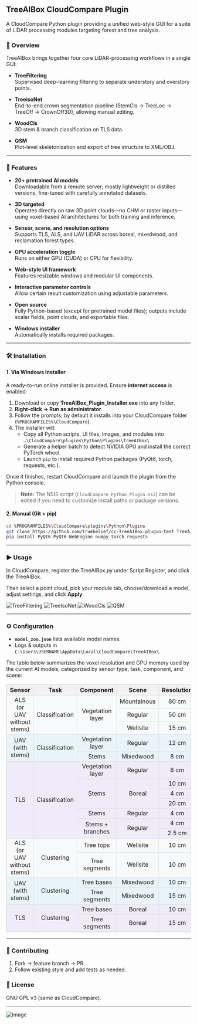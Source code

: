 
## TreeAIBox CloudCompare Plugin

A CloudCompare Python plugin providing a unified web-style GUI for a suite of LiDAR processing modules targeting forest and tree analysis.


### 📖 Overview

TreeAIBox brings together four core LiDAR-processing workflows in a single GUI:

- **TreeFiltering**  
  Supervised deep-learning filtering to separate understory and overstory points.
  
- **TreeisoNet**  
  End-to-end crown segmentation pipeline (StemCls → TreeLoc → TreeOff → CrownOff3D), allowing manual editing.
  
- **WoodCls**  
  3D stem & branch classification on TLS data.
  
- **QSM**  
  Plot-level skeletonization and export of tree structure to XML/OBJ.

---

### 🚀 Features

- **20+ pretrained AI models**  
  Downloadable from a remote server; mostly lightweight or distilled versions, fine-tuned with carefully annotated datasets.
  
- **3D targeted**  
  Operates directly on raw 3D point clouds—no CHM or raster inputs—using voxel-based AI architectures for both training and inference.
  
- **Sensor, scene, and resolution options**  
  Supports TLS, ALS, and UAV LiDAR across boreal, mixedwood, and reclamation forest types.
  
- **GPU acceleration toggle**  
  Runs on either GPU (CUDA) or CPU for flexibility.
  
- **Web-style UI framework**  
  Features resizable windows and modular UI components.
  
- **Interactive parameter controls**  
  Allow certain result customization using adjustable parameters.
  
- **Open source**  
  Fully Python-based (except for pretrained model files); outputs include scalar fields, point clouds, and exportable files.
  
- **Windows installer**  
  Automatically installs required packages.
---

### 🛠️ Installation

#### 1. Via Windows Installer

A ready-to-run online installer is provided. Ensure **internet access** is enabled:

1. Download or copy **TreeAIBox_Plugin_Installer.exe** into any folder.  
2. **Right-click → Run as administrator**.  
3. Follow the prompts; by default it installs into your CloudCompare folder (`%PROGRAMFILES%\CloudCompare`).  
4. The installer will:
   - Copy all Python scripts, UI files, images, and modules into  
     `…\CloudCompare\plugins\Python\Plugins\TreeAIBox\`  
   - Generate a helper batch to detect NVIDIA GPU and install the correct PyTorch wheel.  
   - Launch `pip` to install required Python packages (PyQt6, torch, requests, etc.).  

Once it finishes, restart CloudCompare and launch the plugin from the Python console.

> **Note:** The NSIS script (`CloudCompare_Python_Plugin.nsi`) can be edited if you need to customize install paths or package versions.

#### 2. Manual (Git + pip)

```bash
cd %PROGRAMFILES%\CloudCompare\plugins\Python\Plugins
git clone https://github.com/truebelief/cc-TreeAIBox-plugin-test TreeAIBox
pip install PyQt6 PyQt6-WebEngine numpy torch requests
```

---

### ▶️ Usage

In CloudCompare, register the TreeAIBox.py under Script Register, and click the TreeAIBox.

Then select a point cloud, pick your module tab, choose/download a model, adjust settings, and click **Apply**.

![TreeFiltering](https://github.com/user-attachments/assets/ee4f3558-6535-448b-8279-d0a4cff2158f)
![TreeIsoNet](https://github.com/user-attachments/assets/d82e3bf6-8db1-49a4-a7c2-134ce4760fec)
![WoodCls](https://github.com/user-attachments/assets/2cf1288e-d9e8-4cf8-8251-4e8e2dcd17ec)
![QSM](https://github.com/user-attachments/assets/aa1a0bc8-febe-41d1-8bdb-f952970b5017)


---

### ⚙️ Configuration

- **`model_zoo.json`** lists available model names.  
- Logs & outputs in `C:\Users\USERNAME\AppData\Local\CloudCompare\TreeAIBox\`.

The table below summarizes the voxel resolution and GPU memory used by the current AI models, categorized by sensor type, task, component, and scene:

<table border="1" cellpadding="5" cellspacing="0" style="border-collapse: collapse; border: 1px solid #ddd;">
  <thead>
    <tr style="background-color: #f2f2f2;">
      <th align="center" style="border: 1px solid #ddd;">Sensor</th>
      <th align="center" style="border: 1px solid #ddd;">Task</th>
      <th align="center" style="border: 1px solid #ddd;">Component</th>
      <th align="center" style="border: 1px solid #ddd;">Scene</th>
      <th align="center" style="border: 1px solid #ddd;">Resolution</th>
      <th align="center" style="border: 1px solid #ddd;">VRAM</th>
    </tr>
  </thead>
  <tbody>
    <!-- ALS Classification -->
    <tr style="background-color: #f8f9fa;">
      <td align="center" rowspan="3" style="border: 1px solid #ddd;">ALS (or UAV without stems)</td>
      <td align="center" rowspan="3" style="border: 1px solid #ddd;">Classification</td>
      <td align="center" rowspan="3" style="border: 1px solid #ddd;">Vegetation layer</td>
      <td align="center" style="border: 1px solid #ddd;">Mountainous</td>
      <td align="center" style="border: 1px solid #ddd;">80 cm</td>
      <td align="center" style="border: 1px solid #ddd;">3 GB</td>
    </tr>
    <tr style="background-color: #f8f9fa;">
      <td align="center" style="border: 1px solid #ddd;">Regular</td>
      <td align="center" style="border: 1px solid #ddd;">50 cm</td>
      <td align="center" style="border: 1px solid #ddd;">3 GB</td>
    </tr>
    <tr style="background-color: #f8f9fa;">
      <td align="center" style="border: 1px solid #ddd;">Wellsite</td>
      <td align="center" style="border: 1px solid #ddd;">15 cm</td>
      <td align="center" style="border: 1px solid #ddd;">3 GB</td>
    </tr>
    <!-- UAV Classification -->
    <tr style="background-color: #e8f4f9;">
      <td align="center" rowspan="2" style="border: 1px solid #ddd;">UAV (with stems)</td>
      <td align="center" rowspan="2" style="border: 1px solid #ddd;">Classification</td>
      <td align="center" style="border: 1px solid #ddd;">Vegetation layer</td>
      <td align="center" style="border: 1px solid #ddd;">Regular</td>
      <td align="center" style="border: 1px solid #ddd;">12 cm</td>
      <td align="center" style="border: 1px solid #ddd;">3 GB</td>
    </tr>
    <tr style="background-color: #e8f4f9;">
      <td align="center" style="border: 1px solid #ddd;">Stems</td>
      <td align="center" style="border: 1px solid #ddd;">Mixedwood</td>
      <td align="center" style="border: 1px solid #ddd;">8 cm</td>
      <td align="center" style="border: 1px solid #ddd;">3 GB</td>
    </tr>
    <!-- TLS Classification -->
    <tr style="background-color: #f0ebf8;">
      <td align="center" rowspan="7" style="border: 1px solid #ddd;">TLS</td>
      <td align="center" rowspan="7" style="border: 1px solid #ddd;">Classification</td>
      <td align="center" style="border: 1px solid #ddd;">Vegetation layer</td>
      <td align="center" style="border: 1px solid #ddd;">Regular</td>
      <td align="center" style="border: 1px solid #ddd;">8 cm</td>
      <td align="center" style="border: 1px solid #ddd;">3 GB</td>
    </tr>
    <tr style="background-color: #f0ebf8;">
      <td align="center" rowspan="3" style="border: 1px solid #ddd;">Stems</td>
      <td align="center" rowspan="3" style="border: 1px solid #ddd;">Boreal</td>
      <td align="center" style="border: 1px solid #ddd;">10 cm</td>
      <td align="center" style="border: 1px solid #ddd;">3 GB</td>
    </tr>
    <tr style="background-color: #f0ebf8;">
      <td align="center" style="border: 1px solid #ddd;">4 cm</td>
      <td align="center" style="border: 1px solid #ddd;">3 GB</td>
    </tr>
    <tr style="background-color: #f0ebf8;">
      <td align="center" style="border: 1px solid #ddd;">20 cm</td>
      <td align="center" style="border: 1px solid #ddd;">8 GB</td>
    </tr>
    <tr style="background-color: #f0ebf8;">
      <td align="center" style="border: 1px solid #ddd;">Stems</td>
      <td align="center" style="border: 1px solid #ddd;">Regular</td>
      <td align="center" style="border: 1px solid #ddd;">4 cm</td>
      <td align="center" style="border: 1px solid #ddd;">12 GB</td>
    </tr>
    <tr style="background-color: #f0ebf8;">
      <td align="center" rowspan="2" style="border: 1px solid #ddd;">Stems + branches</td>
      <td align="center" rowspan="2" style="border: 1px solid #ddd;">Regular</td>
      <td align="center" style="border: 1px solid #ddd;">4 cm</td>
      <td align="center" style="border: 1px solid #ddd;">2 GB</td>
    </tr>
    <tr style="background-color: #f0ebf8;">
      <td align="center" style="border: 1px solid #ddd;">2.5 cm</td>
      <td align="center" style="border: 1px solid #ddd;">3 GB</td>
    </tr>
    <!-- ALS Clustering -->
    <tr style="background-color: #f8f9fa;">
      <td align="center" rowspan="2" style="border: 1px solid #ddd;">ALS (or UAV without stems)</td>
      <td align="center" rowspan="2" style="border: 1px solid #ddd;">Clustering</td>
      <td align="center" style="border: 1px solid #ddd;">Tree tops</td>
      <td align="center" style="border: 1px solid #ddd;">Wellsite</td>
      <td align="center" style="border: 1px solid #ddd;">10 cm</td>
      <td align="center" style="border: 1px solid #ddd;">4 GB</td>
    </tr>
    <tr style="background-color: #f8f9fa;">
      <td align="center" style="border: 1px solid #ddd;">Tree segments</td>
      <td align="center" style="border: 1px solid #ddd;">Wellsite</td>
      <td align="center" style="border: 1px solid #ddd;">10 cm</td>
      <td align="center" style="border: 1px solid #ddd;">4 GB</td>
    </tr>
    <!-- UAV Clustering -->
    <tr style="background-color: #e8f4f9;">
      <td align="center" rowspan="2" style="border: 1px solid #ddd;">UAV (with stems)</td>
      <td align="center" rowspan="2" style="border: 1px solid #ddd;">Clustering</td>
      <td align="center" style="border: 1px solid #ddd;">Tree bases</td>
      <td align="center" style="border: 1px solid #ddd;">Mixedwood</td>
      <td align="center" style="border: 1px solid #ddd;">10 cm</td>
      <td align="center" style="border: 1px solid #ddd;">3 GB</td>
    </tr>
    <tr style="background-color: #e8f4f9;">
      <td align="center" style="border: 1px solid #ddd;">Tree segments</td>
      <td align="center" style="border: 1px solid #ddd;">Mixedwood</td>
      <td align="center" style="border: 1px solid #ddd;">15 cm</td>
      <td align="center" style="border: 1px solid #ddd;">4 GB</td>
    </tr>
    <!-- TLS Clustering -->
    <tr style="background-color: #f0ebf8;">
      <td align="center" rowspan="2" style="border: 1px solid #ddd;">TLS</td>
      <td align="center" rowspan="2" style="border: 1px solid #ddd;">Clustering</td>
      <td align="center" style="border: 1px solid #ddd;">Tree bases</td>
      <td align="center" style="border: 1px solid #ddd;">Boreal</td>
      <td align="center" style="border: 1px solid #ddd;">10 cm</td>
      <td align="center" style="border: 1px solid #ddd;">3 GB</td>
    </tr>
    <tr style="background-color: #f0ebf8;">
      <td align="center" style="border: 1px solid #ddd;">Tree segments</td>
      <td align="center" style="border: 1px solid #ddd;">Boreal</td>
      <td align="center" style="border: 1px solid #ddd;">15 cm</td>
      <td align="center" style="border: 1px solid #ddd;">4 GB</td>
    </tr>
  </tbody>
</table>

---

### 🤝 Contributing

1. Fork → feature branch → PR.  
2. Follow existing style and add tests as needed.

### 📄 License

GNU GPL v3 (same as CloudCompare).

---
![image](https://github.com/user-attachments/assets/2cac174d-f874-4a4a-bc4d-93c6ee9d4905)



